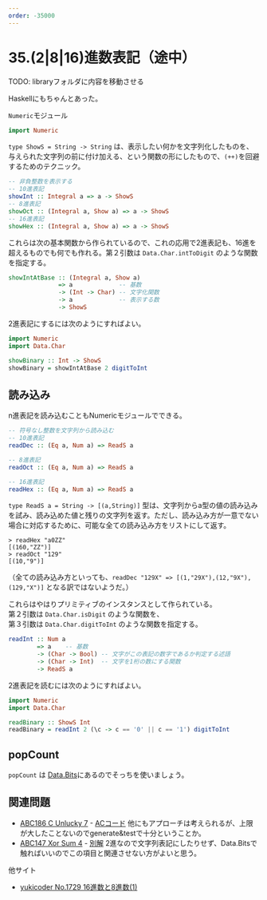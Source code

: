 ```yaml
---
order: -35000
---
```

# 35.(2|8|16)進数表記（途中）

TODO: libraryフォルダに内容を移動させる

Haskellにもちゃんとあった。

`Numeric`モジュール

```haskell
import Numeric
```

`type ShowS = String -> String` は、表示したい何かを文字列化したものを、与えられた文字列の前に付け加える、という関数の形にしたもので、`(++)`を回避するためのテクニック。

```haskell
-- 非負整数を表示する
-- 10進表記
showInt :: Integral a => a -> ShowS
-- 8進表記
showOct :: (Integral a, Show a) => a -> ShowS
-- 16進表記
showHex :: (Integral a, Show a) => a -> ShowS
```

これらは次の基本関数から作られているので、これの応用で2進表記も、16進を超えるものでも何でも作れる。第２引数は `Data.Char.intToDigit` のような関数を指定する。

```haskell
showIntAtBase :: (Integral a, Show a)
              => a             -- 基数
              -> (Int -> Char) -- 文字化関数
              -> a             -- 表示する数
              -> ShowS
```

2進表記にするには次のようにすればよい。

```haskell
import Numeric
import Data.Char

showBinary :: Int -> ShowS
showBinary = showIntAtBase 2 digitToInt
```

## 読み込み

n進表記を読み込むこともNumericモジュールでできる。

```haskell
-- 符号なし整数を文字列から読み込む
-- 10進表記
readDec :: (Eq a, Num a) => ReadS a

-- 8進表記
readOct :: (Eq a, Num a) => ReadS a

-- 16進表記
readHex :: (Eq a, Num a) => ReadS a
```

`type ReadS a = String -> [(a,String)]` 型は、文字列からa型の値の読み込みを試み、読み込めた値と残りの文字列を返す。ただし、読み込み方が一意でない場合に対応するために、可能な全ての読み込み方をリストにして返す。

```text
> readHex "a0ZZ"
[(160,"ZZ")]
> readOct "129"
[(10,"9")]
```

（全ての読み込み方といっても、`readDec "129X" => [(1,"29X"),(12,"9X"),(129,"X")]` となる訳ではないようだ。）

これらはやはりプリミティブのインスタンスとして作られている。  
第２引数は `Data.Char.isDigit` のような関数を、  
第３引数は `Data.Char.digitToInt` のような関数を指定する。

```haskell
readInt :: Num a	 
        => a    -- 基数
        -> (Char -> Bool) -- 文字がこの表記の数字であるか判定する述語
        -> (Char -> Int)  -- 文字を1桁の数にする関数
        -> ReadS a
```

2進表記を読むには次のようにすればよい。

```haskell
import Numeric
import Data.Char

readBinary :: ShowS Int
readBinary = readInt 2 (\c -> c == '0' || c == '1') digitToInt
```

## popCount

`popCount` は [Data.Bits](/library/data.bits)にあるのでそっちを使いましょう。

## 関連問題

- [ABC186 C Unlucky 7](https://atcoder.jp/contests/abc186/tasks/abc186_c) - [ACコード](https://atcoder.jp/contests/abc186/submissions/23184228) 他にもアプローチは考えられるが、上限が大したことないのでgenerate&testで十分ということか。
- [ABC147 Xor Sum 4](https://atcoder.jp/contests/abc147/tasks/abc147_d) - [別解](https://atcoder.jp/contests/abc147/submissions/23185808) 2進なので文字列表記にしたりせず、Data.Bitsで触ればいいのでこの項目と関連させない方がよいと思う。

他サイト

- [yukicoder No.1729 16進数と8進数(1)](https://yukicoder.me/problems/no/1729)

